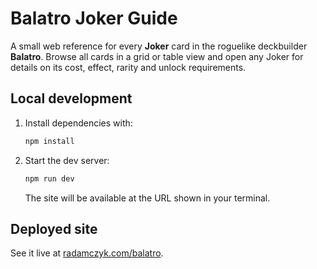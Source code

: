 # Balatro Joker Guide

A small web reference for every **Joker** card in the roguelike deckbuilder **Balatro**. Browse all cards in a grid or table view and open any Joker for details on its cost, effect, rarity and unlock requirements.

## Local development

1. Install dependencies with:
   ```bash
   npm install
   ```
2. Start the dev server:
   ```bash
   npm run dev
   ```
   The site will be available at the URL shown in your terminal.

## Deployed site

See it live at [radamczyk.com/balatro](https://radamczyk.com/balatro/).
